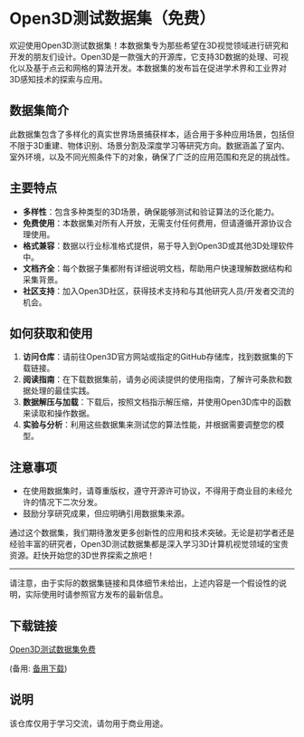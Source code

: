 # Open3D测试数据集（免费）

欢迎使用Open3D测试数据集！本数据集专为那些希望在3D视觉领域进行研究和开发的朋友们设计。Open3D是一款强大的开源库，它支持3D数据的处理、可视化以及基于点云和网格的算法开发。本数据集的发布旨在促进学术界和工业界对3D感知技术的探索与应用。

## 数据集简介

此数据集包含了多样化的真实世界场景捕获样本，适合用于多种应用场景，包括但不限于3D重建、物体识别、场景分割及深度学习等研究方向。数据涵盖了室内、室外环境，以及不同光照条件下的对象，确保了广泛的应用范围和充足的挑战性。

## 主要特点

- **多样性**：包含多种类型的3D场景，确保能够测试和验证算法的泛化能力。
- **免费使用**：本数据集对所有人开放，无需支付任何费用，但请遵循开源协议合理使用。
- **格式兼容**：数据以行业标准格式提供，易于导入到Open3D或其他3D处理软件中。
- **文档齐全**：每个数据子集都附有详细说明文档，帮助用户快速理解数据结构和采集背景。
- **社区支持**：加入Open3D社区，获得技术支持和与其他研究人员/开发者交流的机会。

## 如何获取和使用

1. **访问仓库**：请前往Open3D官方网站或指定的GitHub存储库，找到数据集的下载链接。
2. **阅读指南**：在下载数据集前，请务必阅读提供的使用指南，了解许可条款和数据处理的最佳实践。
3. **数据解压与加载**：下载后，按照文档指示解压缩，并使用Open3D库中的函数来读取和操作数据。
4. **实验与分析**：利用这些数据集来测试您的算法性能，并根据需要调整您的模型。

## 注意事项

- 在使用数据集时，请尊重版权，遵守开源许可协议，不得用于商业目的未经允许的情况下二次分发。
- 鼓励分享研究成果，但应明确引用数据集来源。

通过这个数据集，我们期待激发更多创新性的应用和技术突破。无论是初学者还是经验丰富的研究者，Open3D测试数据集都是深入学习3D计算机视觉领域的宝贵资源。赶快开始您的3D世界探索之旅吧！

---

请注意，由于实际的数据集链接和具体细节未给出，上述内容是一个假设性的说明，实际使用时请参照官方发布的最新信息。

## 下载链接
[Open3D测试数据集免费](https://pan.quark.cn/s/c58bfaf19a59) 

(备用: [备用下载](https://pan.baidu.com/s/16aw8ysv4OzCGojuMAQEDzQ?pwd=1234))

## 说明

该仓库仅用于学习交流，请勿用于商业用途。

